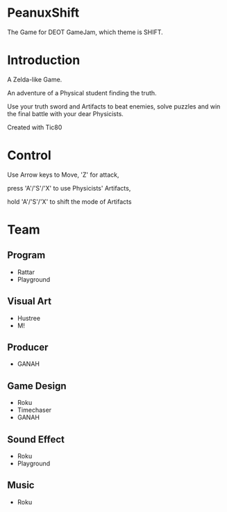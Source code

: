 # PeanuxShift
The Game for DEOT GameJam, which theme is SHIFT.

# Introduction
A Zelda-like Game. 

An adventure of a Physical student finding the truth. 

Use your truth sword and Artifacts to beat enemies, solve puzzles and
win the final battle with your dear Physicists.

Created with Tic80

# Control
Use Arrow keys to Move, 'Z' for attack,

press 'A'/'S'/'X' to use Physicists' Artifacts,

hold 'A'/'S'/'X' to shift the mode of Artifacts

# Team
## Program
- Rattar
- Playground

## Visual Art
- Hustree
- M!

## Producer
- GANAH

## Game Design
- Roku
- Timechaser
- GANAH

## Sound Effect
- Roku
- Playground

## Music
- Roku
